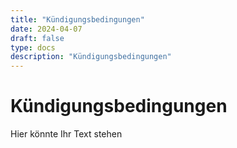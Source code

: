 ```yaml
---
title: "Kündigungsbedingungen"
date: 2024-04-07
draft: false
type: docs
description: "Kündigungsbedingungen"
---
```


# Kündigungsbedingungen

Hier könnte Ihr Text stehen